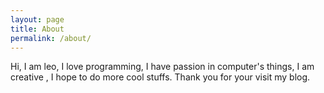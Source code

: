 ```yaml
---
layout: page
title: About
permalink: /about/
---
```


Hi, I am leo, I love programming, I have passion in computer's things, I am creative , I hope to do more cool stuffs. Thank you for your visit my blog.
